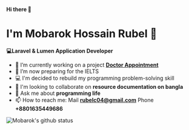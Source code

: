 **Hi there 👋**
# I'm Mobarok Hossain Rubel :child:
  **💻Laravel & Lumen Application Developer**

- 🔭 I’m currently working on a project **[Doctor Appointment](https://github.com/mobaarok/doctor-appointment)**
- 🌱 I’m now preparing for the IELTS
- 💻 I'm decided to rebuild my programming problem-solving skill
- 👯 I'm looking to collaborate on **resource documentation on bangla**
- 💬 Ask me about **programming life**
- 📫 How to reach me: Mail **rubelc04@gmail.com** Phone **+8801635449686**

![Mobarok's github status](https://github-readme-stats.vercel.app/api?username=mobaarok&count_private=true&show_icons=true&hide=issues&theme=dracula)




<!--
**mobaarok/mobaarok** is a ✨ _special_ ✨ repository because its `README.md` (this file) appears on your GitHub profile.

Here are some ideas to get you started:

- 🔭 I’m currently working on ...
- 🌱 I’m currently learning ...
- 👯 I’m looking to collaborate on ...
- 🤔 I’m looking for help with ...
- 💬 Ask me about ...
- 📫 How to reach me: ...
- 😄 Pronouns: ...
- ⚡ Fun fact: ...
-->
